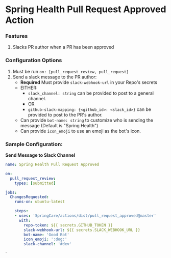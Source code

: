 # Spring Health Pull Request Approved Action

### Features
1. Slacks PR author when a PR has been approved

### Configuration Options
1. Must be run `on: [pull_request_review, pull_request]`
1. Send a slack message to the PR author:
   - **Required** Must provide `slack-webhook-url` in your Repo's secrets
   - EITHER:
       - `slack_channel: string` can be provided to post to a general channel.
       - OR
       - `github-slack-mapping: {<github_id>: <slack_id>}` can be provided to post to the PR's author.
   - Can provide `bot-name: string` to customize who is sending the message (Default is "Spring Health")
   - Can provide `icon_emoji` to use an emoji as the bot's icon.

### Sample Configuration:

**Send Message to Slack Channel**

```yml
name: Spring Health Pull Request Approved

on:
  pull_request_review:
    types: [submitted]

jobs:
  ChangesRequested:
    runs-on: ubuntu-latest

    steps:
    - uses: 'SpringCare/actions/dist/pull_request_approved@master'
      with:
        repo-token: ${{ secrets.GITHUB_TOKEN }}
        slack-webhook-url: ${{ secrets.SLACK_WEBHOOK_URL }}
        bot-name: 'Good Bot'
        icon_emoji: ':dog:'
        slack-channel: '#dev'
```
`